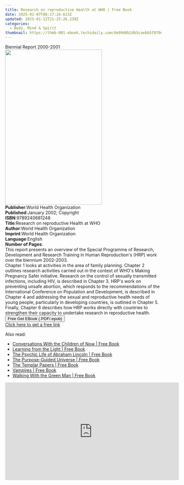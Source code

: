 ```yaml
---
title: Research on reproductive Health at WHO | Free Book
date: 2025-01-07T06:17:24.613Z
updated: 2025-01-12T21:25:26.239Z
categories:
  - Body, Mind & Spirit
thumbnail: https://thmb-001-ebook.techidaily.com/de99d0b2db5caebb5f070dd26851c58812cd332b766afe6baf1137c817e53db9.jpg
---
```

<main id="book-container">
  <div class="flex flex-col">
    <div class="book-brief flex-1 py-6 px-4 sm:p-6 md:py-10 md:px-8">
      <!-- brief-->
      <div class="book-brief-main">Biennial Report 2000-2001</div>
    </div>
    <div
      class="book-meta-info flex-1 grid gap-4 col-start-1 col-end-3 row-start-1 sm:mb-6 sm:grid-cols-4 lg:gap-6 lg:col-start-2 lg:row-end-6 lg:row-span-6 lg:mb-0"
    >
      <div
        class="book-meta-info-left place-content-center mt-4 p-4 text-sm leading-6 col-start-2 col-span-2 dark:text-slate-400"
      >
        <img
          class="w-full h-500 object-cover rounded-lg sm:h-255 sm:col-span-2 lg:col-span-full"
          src="https://img-001-ebook.techidaily.com/ff7b23defdf6d88e0c47f9275b5fe739fc84c119053fdf80c377ebb1de78177e.jpg"
          alt=""
          width="312"
          height="500"
        />
      </div>
      <div
        class="book-meta-info-right mt-2 col-start-1 row-start-2 col-span-3 self-center"
      >
        <!-- meta data  -->
        <div class="flex flex-col px-4 md:px-8">
          <div class="flex-1">
            <strong>Publisher</strong>:<span class="px-2"
              >World Health Organization</span
            >
          </div>
          <div class="flex-1">
            <strong>Published</strong>:<span class="px-2"
              >January 2002; Copyright</span
            >
          </div>
          <div class="flex-1">
            <strong>ISBN</strong>:<span class="px-2">9789240681248</span>
          </div>
          <div class="flex-1">
            <strong>Title</strong>:<span class="px-2"
              >Research on reproductive Health at WHO</span
            >
          </div>
          <div class="flex-1">
            <strong>Author</strong>:<span class="px-2"
              >World Health Organization</span
            >
          </div>
          <div class="flex-1">
            <strong>Imprint</strong>:<span class="px-2"
              >World Health Organization</span
            >
          </div>
          <div class="flex-1">
            <strong>Language</strong>:<span class="px-2">English</span>
          </div>
          <div class="flex-1">
            <strong>Number of Pages</strong>:<span class="px-2"></span>
          </div>
        </div>
      </div>
    </div>
    <div class="book-description flex-1 py-6 px-4 sm:p-6 md:py-10 md:px-8">
      <div class="book-description-main">
        <div accordion-content="" id="description">
          This report presents an overview of the Special Programme of Research,
          Development and Research Training in Human Reproduction's (HRP) work
          over the biennium 2002-2003.<br />Chapter 1 looks at activities in the
          area of family planning. Chapter 2 outlines research activities
          carried out in the context of WHO's Making Pregnancy Safer initiative.
          Research on the control of sexually transmitted infections, including
          HIV, is described in Chapter 3. HRP's work on preventing unsafe
          abortion, which responds to the recommendations of the International
          Conference on Population and Development, is described in Chapter 4
          and addressing the sexual and reproductive health needs of young
          people, particularly in developing countries, is outlined in Chapter
          5. Finally, Chapter 6 describes how HRP works directly with countries
          to strengthen their capacity to undertake research in reproductive
          health.
        </div>
      </div>
    </div>
    <div class="book-excerpts flex-1 py-6 px-4 sm:p-6 md:py-10 md:px-8"></div>
    <div
      class="book-about-author flex-1 py-6 px-4 sm:p-6 md:py-10 md:px-8"
    ></div>
    <div class="book-free-get flex-1 py-6 px-4 sm:p-6 md:py-10 md:px-8">
      <button
        id="btn-free-get"
        class="bg-blue-500 hover:bg-blue-700 text-white font-bold py-2 px-4 rounded"
      >
        Free Get EBook (.PDF/.epub)
      </button>
      <div id="countdown-display" class="px-2 text-lg mt-2"></div>
      <a
        id="free-link"
        class="hidden bg-blue-500 hover:bg-blue-700 text-white font-bold py-2 px-4 rounded"
        href="https://www.ebooks.com/en-us/book/284783/research-on-reproductive-health-at-who/world-health-organization/"
        target="_blank"
        >Click here to get a free link</a
      >
    </div>
    <script>
      let countdownTime = 0;
      let countdownInterval = null;
      document
        .getElementById('btn-free-get')
        .addEventListener('click', startCountdown);
      function startCountdown() {
        countdownTime = new Date().getTime() + 60000 * 3;
        countdownInterval = setInterval(updateCountdown, 1000);
        document.getElementById('btn-free-get').disabled = true;
        document
          .getElementById('btn-free-get')
          .classList.add('bg-gray-500', 'cursor-not-allowed');
      }
      function updateCountdown() {
        let currentTime = new Date().getTime();
        let timeLeft = countdownTime - currentTime;
        let secondsLeft = Math.floor(timeLeft / 1000);
        document.getElementById('countdown-display').innerHTML =
          `Remaining time: ${secondsLeft} seconds.`;
        if (secondsLeft <= 0) {
          clearInterval(countdownInterval);
          document.getElementById('btn-free-get').classList.add('hidden');
          document.getElementById('free-link').classList.remove('hidden');
          document.getElementById('countdown-display').innerHTML = '';
        }
      }
    </script>
  </div>
</main>

<ins class="adsbygoogle"
      style="display:block"
      data-ad-client="ca-pub-7571918770474297"
      data-ad-slot="8358498916"
      data-ad-format="auto"
      data-full-width-responsive="true"></ins>
    

<span class="atpl-alsoreadstyle">Also read:</span>
<div><ul>
<li><a href="https://novels-ebooks.techidaily.com/210877152-9781601639882-conversations-with-the-children-of-now/"><u>Conversations With the Children of Now | Free Book</u></a></li>
<li><a href="https://novels-ebooks.techidaily.com/210877151-9781601639615-learning-from-the-light/"><u>Learning from the Light | Free Book</u></a></li>
<li><a href="https://novels-ebooks.techidaily.com/210877125-9781601637772-the-psychic-life-of-abraham-lincoln/"><u>The Psychic Life of Abraham Lincoln | Free Book</u></a></li>
<li><a href="https://novels-ebooks.techidaily.com/210877132-9781601637338-the-purpose-guided-universe/"><u>The Purpose-Guided Universe | Free Book</u></a></li>
<li><a href="https://novels-ebooks.techidaily.com/210877122-9781601636942-the-templar-papers/"><u>The Templar Papers | Free Book</u></a></li>
<li><a href="https://novels-ebooks.techidaily.com/210877131-9781601637130-vampires/"><u>Vampires | Free Book</u></a></li>
<li><a href="https://novels-ebooks.techidaily.com/210877145-9781601639301-walking-with-the-green-man/"><u>Walking With the Green Man | Free Book</u></a></li>
</ul></div>

<!-- affiliate ads begin -->
<iframe width="560" height="315" src="https://www.youtube.com/embed/793ViIxl4tI?si=DDBkjPlPX5bZ-f1Y" title="YouTube video player" frameborder="0" allow="accelerometer; autoplay; clipboard-write; encrypted-media; gyroscope; picture-in-picture; web-share" referrerpolicy="strict-origin-when-cross-origin" allowfullscreen></iframe>
<!-- affiliate ads end -->

